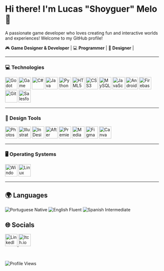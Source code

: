# Hi there! I'm Lucas "Shoyguer" Melo 👋
A passionate game developer who loves creating fun and interactive worlds and experiences!
Welcome to my GitHub profile!

🎮 **Game Designer & Developer** | 💻 **Programmer** | 🎨 **Designer** |

---

### 💻 Technologies
<p>
  <img src="https://i.imgur.com/0aomlXJ.png" alt="Godot" title="Godot" width="40" height="40"/>
  <img src="https://i.imgur.com/4efpJYd.png" alt="Game Maker" title="Game Maker" width="40" height="40"/>
  <img src="https://i.imgur.com/Hbviqe4.png" alt="C#" width="40" height="40"/>
  <img src="https://i.imgur.com/wGW9ukj.png" alt="Java"width="40" height="40"/>
  <img src="https://i.imgur.com/eAk5RZz.png" alt="Python"width="40" height="40"/>
  <img src="https://i.imgur.com/WZGmEx0.png" alt="HTML5"width="40" height="40"/>
  <img src="https://i.imgur.com/Am7lFzR.png" alt="CSS3"width="40" height="40"/>
  <img src="https://i.imgur.com/6vBLGTJ.png" alt="MySQL"width="40" height="40"/>
  <img src="https://i.imgur.com/TS9k8Nf.png" alt="JavaScript"width="40" height="40"/>
  <img src="https://i.imgur.com/6w5C9tu.png" alt="Android Studio"width="40" height="40"/>
  <img src="https://i.imgur.com/WpEKwDS.png" alt="Firebase"width="40" height="40"/>
  <img src="https://i.imgur.com/WrpE0Hq.png" alt="Git"width="40" height="40"/>
  <img src="https://i.imgur.com/qSep4FW.png" alt="Salesforce"width="40" height="40"/>
</p>

---

### 🎨 Design Tools
<p>
  <img src="https://cdn-icons-png.flaticon.com/128/5968/5968520.png" alt="Photoshop" title="Photoshop" width="40" height="40"/>
  <img src="https://cdn-icons-png.flaticon.com/128/5968/5968472.png" alt="Illustrator" title="Illustrator" width="40" height="40"/>
  <img src="https://cdn-icons-png.flaticon.com/128/5968/5968482.png" alt="InDesign" title="InDesign" width="40" height="40"/>
  <img src="https://cdn-icons-png.flaticon.com/128/5968/5968428.png" alt="After Effects" title="After Effects" width="40" height="40"/>
  <img src="https://cdn-icons-png.flaticon.com/128/9814/9814226.png" alt="Premiere" title="Premiere" width="40" height="40"/>
  <img src="https://cdn-icons-png.flaticon.com/128/5968/5968489.png" alt="Media Encoder" title="Media Encoder" width="40" height="40"/>
  <img src="https://i.imgur.com/mbyk8os.png" alt="Figma" title="Figma" height="40"/>
  <img src="https://freelogopng.com/images/all_img/1656733807canva-icon-png.png" alt="Canva" title="Canva" width="40" height="40"/>
</p>

---

### 🖥️ Operating Systems
<p>
  <img src="https://i.imgur.com/ZOiI37D.png" alt="Windows" width="40" height="40"/>
  <img src="https://i.imgur.com/Zf5fx2U.png" alt="Linux" width="40" height="40"/>
</p>

---

## 🌍 **Languages**
<p>
  <img src="https://img.shields.io/badge/Portuguese-Native-3b82f6?style=for-the-badge&label=Portuguese&logo=flag&logoColor=white" alt="Portuguese Native"/>
  <img src="https://img.shields.io/badge/English-Fluent-ff4b4b?style=for-the-badge&label=English&logo=flag&logoColor=white" alt="English Fluent"/>
  <img src="https://img.shields.io/badge/Spanish-Intermediate-f59e0b?style=for-the-badge&label=Spanish&logo=flag&logoColor=white" alt="Spanish Intermediate"/>
</p>

## 🌐 **Socials**
<p>
  <a href="https://www.linkedin.com/in/lucasfeli74/" target="_blank">
    <img src="https://cdn-icons-png.flaticon.com/128/3536/3536505.png" alt="LinkedIn"  width="40" height="40"/>
  </a>
  <a href="https://shoyguer.itch.io/" target="_blank">
    <img src="https://static.itch.io/images/itchio-textless-white.svg" alt="Itch.io" width="40" height="40"/>
  </a>
</p>

<br>

![Profile Views](https://komarev.com/ghpvc/?username=shoyguer&color=blue&style=for-the-badge)

